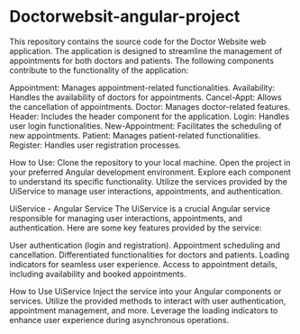 # Doctorwebsit-angular-project
This repository contains the source code for the Doctor Website web application. The application is designed to streamline the management of appointments for both doctors and patients. The following components contribute to the functionality of the application:

Appointment: Manages appointment-related functionalities.
Availability: Handles the availability of doctors for appointments.
Cancel-Appt: Allows the cancellation of appointments.
Doctor: Manages doctor-related features.
Header: Includes the header component for the application.
Login: Handles user login functionalities.
New-Appointment: Facilitates the scheduling of new appointments.
Patient: Manages patient-related functionalities.
Register: Handles user registration processes.

How to Use:
Clone the repository to your local machine.
Open the project in your preferred Angular development environment.
Explore each component to understand its specific functionality.
Utilize the services provided by the UiService to manage user interactions, appointments, and authentication.

UiService - Angular Service
The UiService is a crucial Angular service responsible for managing user interactions, appointments, and authentication. Here are some key features provided by the service:

User authentication (login and registration).
Appointment scheduling and cancellation.
Differentiated functionalities for doctors and patients.
Loading indicators for seamless user experience.
Access to appointment details, including availability and booked appointments.

How to Use UiService
Inject the service into your Angular components or services.
Utilize the provided methods to interact with user authentication, appointment management, and more.
Leverage the loading indicators to enhance user experience during asynchronous operations.
